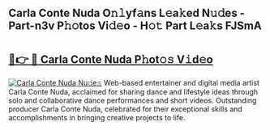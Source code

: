 ## Carla Conte Nuda O𝚗𝚕yf𝚊ns L𝚎a𝚔ed N𝚞𝚍es - Part-n3v P𝚑𝚘tos Vi𝚍𝚎o - H𝚘𝚝 Part L𝚎a𝚔s FJSmA

# <h2><a href="http://kff35l.oniu.top/?m=Carla+Conte+Nuda">🔗👉 🔴 Carla Conte Nuda P𝚑ot𝚘𝚜 V𝚒d𝚎o</a></h2>

[![Carla Conte Nuda Nu𝚍e𝚜](https://i.imgur.com/0qMVB7G.gif)](http://kff35l.oniu.top/?m=Carla+Conte+Nuda)
Web-based entertainer and digital media artist Carla Conte Nuda, acclaimed for sharing dance and lifestyle ideas through solo and collaborative dance performances and short videos. Outstanding producer Carla Conte Nuda, celebrated for their exceptional skills and accomplishments in bringing creative projects to life.  
